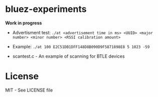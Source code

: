bluez-experiments
=================

**Work in progress**

- Advertisment test: ```./at <advertisement time in ms> <UUID> <major number> <minor number> <RSSI calibration amount>```
- Example: ```./at 100 E2C51DB1DFF148D8B090D9F5871898E8 5 1023 -59```


- scantest.c - An example of scanning for BTLE devices




License
=======

MIT - See LICENSE file
